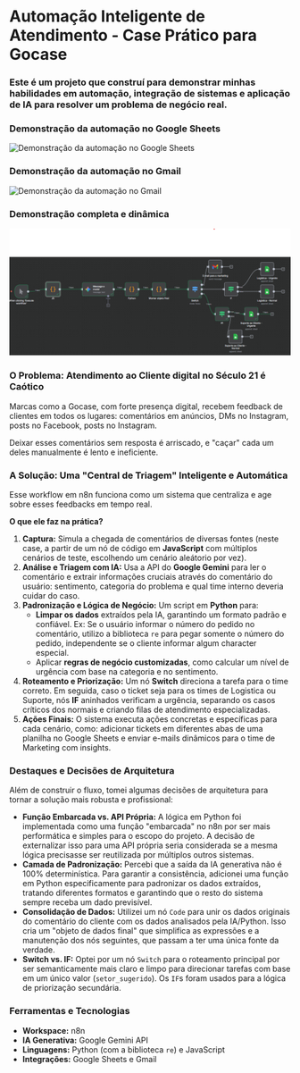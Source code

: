 # Automação Inteligente de Atendimento - Case Prático para Gocase

### Este é um projeto que construí para demonstrar minhas habilidades em automação, integração de sistemas e aplicação de IA para resolver um problema de negócio real.


### Demonstração da automação no Google Sheets
![Demonstração da automação no Google Sheets](./gif_funcao_planilha.gif)


### Demonstração da automação no Gmail
![Demonstração da automação no Gmail](./gif_funcao_gmail.gif)


### Demonstração completa e dinâmica
[![Thumbnail do Vídeo](workspace_n8n.png)](https://youtu.be/wrIAiaHsE0M)


### O Problema: Atendimento ao Cliente digital no Século 21 é Caótico

Marcas como a Gocase, com forte presença digital, recebem feedback de clientes em todos os lugares: comentários em anúncios, DMs no Instagram, posts no Facebook, posts no Instagram.

Deixar esses comentários sem resposta é arriscado, e "caçar" cada um deles manualmente é lento e ineficiente.

### A Solução: Uma "Central de Triagem" Inteligente e Automática

Esse workflow em n8n funciona como um sistema que centraliza e age sobre esses feedbacks em tempo real.

**O que ele faz na prática?**

1.  **Captura:** Simula a chegada de comentários de diversas fontes (neste case, a partir de um nó de código em **JavaScript** com múltiplos cenários de teste, escolhendo um cenário aleátorio por vez).
2.  **Análise e Triagem com IA:** Usa a API do **Google Gemini** para ler o comentário e extrair informações cruciais através do comentário do usuário: sentimento, categoria do problema  e qual time interno deveria cuidar do caso.
3.  **Padronização e Lógica de Negócio:** Um script em **Python** para:
    * **Limpar os dados** extraídos pela IA, garantindo um formato padrão e confiável. Ex: Se o usuário informar o número do pedido no comentário, utilizo a biblioteca `re` para pegar somente o número do pedido, independente se o cliente informar algum character especial.
    * Aplicar **regras de negócio customizadas**, como calcular um nível de urgência com base na categoria e no sentimento.
4.  **Roteamento e Priorização:** Um nó **Switch** direciona a tarefa para o time correto. Em seguida, caso o ticket seja para os times de Logistica ou Suporte, nós **IF** aninhados verificam a urgência, separando os casos críticos dos normais e criando filas de atendimento especializadas.
5.  **Ações Finais:** O sistema executa ações concretas e específicas para cada cenário, como: adicionar tickets em diferentes abas de uma planilha no Google Sheets e enviar e-mails dinâmicos para o time de Marketing com insights.


### Destaques e Decisões de Arquitetura

Além de construir o fluxo, tomei algumas decisões de arquitetura para tornar a solução mais robusta e profissional:

* **Função Embarcada vs. API Própria:** A lógica em Python foi implementada como uma função "embarcada" no n8n por ser mais performática e simples para o escopo do projeto. A decisão de externalizar isso para uma API própria seria considerada se a mesma lógica precisasse ser reutilizada por múltiplos outros sistemas.
* **Camada de Padronização:** Percebi que a saída da IA generativa não é 100% determinística. Para garantir a consistência, adicionei uma função em Python especificamente para padronizar os dados extraídos, tratando diferentes formatos e garantindo que o resto do sistema sempre receba um dado previsível.
* **Consolidação de Dados:** Utilizei um nó `Code` para unir os dados originais do comentário do cliente com os dados analisados pela IA/Python. Isso cria um "objeto de dados final" que simplifica as expressões e a manutenção dos nós seguintes, que passam a ter uma única fonte da verdade.
* **Switch vs. IF:** Optei por um nó `Switch` para o roteamento principal por ser semanticamente mais claro e limpo para direcionar tarefas com base em um único valor (`setor_sugerido`). Os `IF`s foram usados para a lógica de priorização secundária.


### Ferramentas e Tecnologias

* **Workspace:** n8n
* **IA Generativa:** Google Gemini API
* **Linguagens:** Python (com a biblioteca `re`) e JavaScript
* **Integrações:** Google Sheets e Gmail
